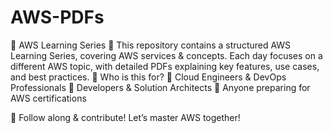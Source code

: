 # AWS-PDFs
🚀 AWS Learning Series 🚀
This repository contains a structured AWS Learning Series, covering AWS services & concepts. Each day focuses on a different AWS topic, with detailed PDFs explaining key features, use cases, and best practices.
🎯 Who is this for?
🔹 Cloud Engineers & DevOps Professionals
🔹 Developers & Solution Architects
🔹 Anyone preparing for AWS certifications

🚀 Follow along & contribute! Let’s master AWS together!
